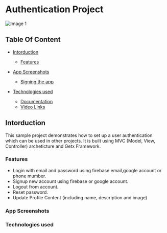 # Authentication Project


![Image 1](https://c.top4top.io/p_2531kk4y31.png)


## Table Of Content 
- [Intorduction](#Intorduction)
  * [Features](#Features)

- [App Screenshots](#App-Screenshots)
  * [Signing the app](#Signing-the-app)

- [Technologies used](#Technologies-used)
  * [Documentation](#Documentation)
  * [Video Links](#Video-Links)



<a name="Intorduction"/>
<a name="App-Screenshots"/>
<a name="Technologies-used"/>
<a name="Features"/>
<a name="Documentation"/>
<a name="Video-Links"/>
<a name="Privacy-Policy"/>
<a name="Resources"/>
<a name="Signing-the-app"/>
<a name="Adding-a-Launcher-Icon"/>
<a name="Prepare-your-release"/>
<a name="Adding-a-Launcher-Icon"/>
<a name="Adding-a-Launcher-Icon"/>






## Intorduction


This sample project demonstrates how to set up a user authentication which can be used in other projects. It is built using MVC (Model, View, Controller) archeticture and Getx Framework.


### Features

* Login with email and password using firebase email,google account or phone mumber.
* Signup new account using firebase or google account.
* Logout from account.
* Reset password.
* Update Profile Content (including name, description and image)




### App Screenshots



### Technologies used





